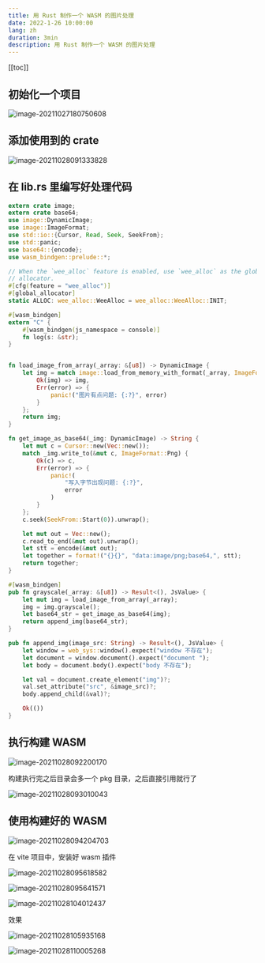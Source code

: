 ```yaml
---
title: 用 Rust 制作一个 WASM 的图片处理
date: 2022-1-26 10:00:00
lang: zh
duration: 3min
description: 用 Rust 制作一个 WASM 的图片处理
---
```


[[toc]]

## 初始化一个项目

![image-20211027180750608](https://s2.loli.net/2022/03/28/QCsba4WYUjVOA6g.png)

## 添加使用到的 crate

![image-20211028091333828](https://s2.loli.net/2022/03/28/szvaV95rO3PuWw2.png)

## 在 lib.rs 里编写好处理代码

```rust
extern crate image;
extern crate base64;
use image::DynamicImage;
use image::ImageFormat;
use std::io::{Cursor, Read, Seek, SeekFrom};
use std::panic;
use base64::{encode};
use wasm_bindgen::prelude::*;

// When the `wee_alloc` feature is enabled, use `wee_alloc` as the global
// allocator.
#[cfg(feature = "wee_alloc")]
#[global_allocator]
static ALLOC: wee_alloc::WeeAlloc = wee_alloc::WeeAlloc::INIT;

#[wasm_bindgen]
extern "C" {
    #[wasm_bindgen(js_namespace = console)]
    fn log(s: &str);
}


fn load_image_from_array(_array: &[u8]) -> DynamicImage {
    let img = match image::load_from_memory_with_format(_array, ImageFormat::Png) {
        Ok(img) => img,
        Err(error) => {
            panic!("图片有点问题: {:?}", error)
        }
    };
    return img;
}

fn get_image_as_base64(_img: DynamicImage) -> String {
    let mut c = Cursor::new(Vec::new());
    match _img.write_to(&mut c, ImageFormat::Png) {
        Ok(c) => c,
        Err(error) => {
            panic!(
                "写入字节出现问题: {:?}",
                error
            )
        }
    };
    c.seek(SeekFrom::Start(0)).unwrap();

    let mut out = Vec::new();
    c.read_to_end(&mut out).unwrap();
    let stt = encode(&mut out);
    let together = format!("{}{}", "data:image/png;base64,", stt);
    return together;
}

#[wasm_bindgen]
pub fn grayscale(_array: &[u8]) -> Result<(), JsValue> {
    let mut img = load_image_from_array(_array);
    img = img.grayscale();
    let base64_str = get_image_as_base64(img);
    return append_img(base64_str);
}

pub fn append_img(image_src: String) -> Result<(), JsValue> {
    let window = web_sys::window().expect("window 不存在");
    let document = window.document().expect("document ");
    let body = document.body().expect("body 不存在");

    let val = document.create_element("img")?;
    val.set_attribute("src", &image_src)?;
    body.append_child(&val)?;

    Ok(())
}
```

## 执行构建 WASM

![image-20211028092200170](https://s2.loli.net/2022/03/28/zfy5TZrj48WhLFH.png)

构建执行完之后目录会多一个 pkg 目录，之后直接引用就行了

![image-20211028093010043](https://s2.loli.net/2022/03/28/epNxZuab5wkl6Eo.png)

## 使用构建好的 WASM

![image-20211028094204703](https://s2.loli.net/2022/03/28/EWpUmPdLtzJ9jcg.png)

在 vite 项目中，安装好 wasm 插件

![image-20211028095618582](https://s2.loli.net/2022/03/28/K3Rl5aTkw8xioIf.png)

![image-20211028095641571](https://s2.loli.net/2022/03/28/BuhVzExyJT23MDK.png)

![image-20211028104012437](https://s2.loli.net/2022/03/28/r85ABPDawyfjdnk.png)

效果

![image-20211028105935168](https://s2.loli.net/2022/03/28/XcMNSUhtOwy8pum.png)

![image-20211028110005268](https://s2.loli.net/2022/03/28/joYp3MRUXtc6JDN.png)


